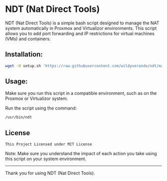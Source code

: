 # NDT (Nat Direct Tools)
NDT (Nat Direct Tools) is a simple bash script designed to manage the NAT system automatically in Proxmox and Virtualizor environments. This script allows you to add port forwarding and IP restrictions for virtual machines (VMs) and containers.

## Installation:
```bash
wget -O setup.sh 'https://raw.githubusercontent.com/wildyverando/ndt/main/setup.sh' && chmod 700 setup.sh && bash setup.sh
```

## Usage:
Make sure you run this script in a compatible environment, such as on the Proxmox or Virtualizor system.

Run the script using the command:
```bash
/usr/bin/ndt
```

## License
```
This Project Licensed under MIT License
```

Note:
Make sure you understand the impact of each action you take using this script on your system environment.

---

Thank you for using NDT (Nat Direct Tools).
